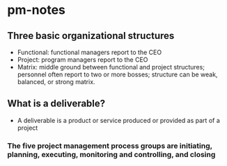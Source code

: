 # pm-notes
## Three basic organizational structures
* Functional: functional managers report to the CEO
* Project: program managers report to the CEO
* Matrix: middle ground between functional and project structures; personnel often report to two or more bosses; structure can be weak, balanced, or strong matrix.
## What is a deliverable?
* A deliverable is a product or service produced or provided as part of a project

### The five project management process groups are initiating, planning, executing, monitoring and controlling, and closing
